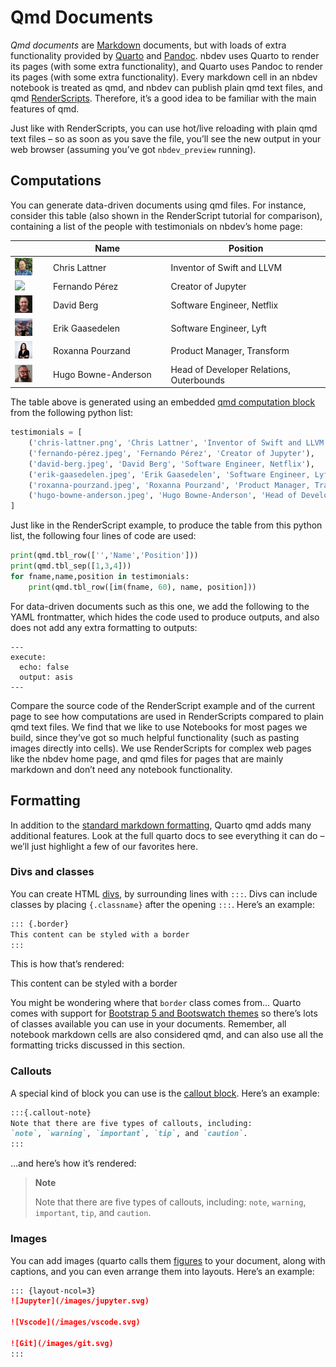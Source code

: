 # Qmd Documents


*Qmd documents* are [Markdown]() documents, but with loads of extra
functionality provided by [Quarto](https://quarto.org/) and
[Pandoc](https://pandoc.org/). nbdev uses Quarto to render its pages
(with some extra functionality), and Quarto uses Pandoc to render its
pages (with some extra functionality). Every markdown cell in an nbdev
notebook is treated as qmd, and nbdev can publish plain qmd text files,
and qmd [RenderScripts](../tutorials/renderscript.html). Therefore, it’s
a good idea to be familiar with the main features of qmd.

Just like with RenderScripts, you can use hot/live reloading with plain
qmd text files – so as soon as you save the file, you’ll see the new
output in your web browser (assuming you’ve got `nbdev_preview`
running).

## Computations

You can generate data-driven documents using qmd files. For instance,
consider this table (also shown in the RenderScript tutorial for
comparison), containing a list of the people with testimonials on
nbdev’s home page:

<table>
<colgroup>
<col style="width: 12%" />
<col style="width: 37%" />
<col style="width: 50%" />
</colgroup>
<thead>
<tr>
<th></th>
<th>Name</th>
<th>Position</th>
</tr>
</thead>
<tbody>
<tr>
<td><img src="../images/chris-lattner.png" style="width:60.0%" /></td>
<td>Chris Lattner</td>
<td>Inventor of Swift and LLVM</td>
</tr>
<tr>
<td><img src="../images/fernando-pérez.jpeg" style="width:60.0%" /></td>
<td>Fernando Pérez</td>
<td>Creator of Jupyter</td>
</tr>
<tr>
<td><img src="../images/david-berg.jpeg" style="width:60.0%" /></td>
<td>David Berg</td>
<td>Software Engineer, Netflix</td>
</tr>
<tr>
<td><img src="../images/erik-gaasedelen.jpeg"
style="width:60.0%" /></td>
<td>Erik Gaasedelen</td>
<td>Software Engineer, Lyft</td>
</tr>
<tr>
<td><img src="../images/roxanna-pourzand.jpeg"
style="width:60.0%" /></td>
<td>Roxanna Pourzand</td>
<td>Product Manager, Transform</td>
</tr>
<tr>
<td><img src="../images/hugo-bowne-anderson.jpeg"
style="width:60.0%" /></td>
<td>Hugo Bowne-Anderson</td>
<td>Head of Developer Relations, Outerbounds</td>
</tr>
</tbody>
</table>

The table above is generated using an embedded [qmd computation
block](https://quarto.org/docs/computations/python.html) from the
following python list:

<div class="column-screen-inset-right">

``` python
testimonials = [
    ('chris-lattner.png', 'Chris Lattner', 'Inventor of Swift and LLVM'),
    ('fernando-pérez.jpeg', 'Fernando Pérez', 'Creator of Jupyter'),
    ('david-berg.jpeg', 'David Berg', 'Software Engineer, Netflix'),
    ('erik-gaasedelen.jpeg', 'Erik Gaasedelen', 'Software Engineer, Lyft'),
    ('roxanna-pourzand.jpeg', 'Roxanna Pourzand', 'Product Manager, Transform'),
    ('hugo-bowne-anderson.jpeg', 'Hugo Bowne-Anderson', 'Head of Developer Relations, Outerbounds')
]
```

</div>

Just like in the RenderScript example, to produce the table from this
python list, the following four lines of code are used:

``` python
print(qmd.tbl_row(['','Name','Position']))
print(qmd.tbl_sep([1,3,4]))
for fname,name,position in testimonials:
    print(qmd.tbl_row([im(fname, 60), name, position]))
```

For data-driven documents such as this one, we add the following to the
YAML frontmatter, which hides the code used to produce outputs, and also
does not add any extra formatting to outputs:

    ---
    execute:
      echo: false
      output: asis
    ---

Compare the source code of the RenderScript example and of the current
page to see how computations are used in RenderScripts compared to plain
qmd text files. We find that we like to use Notebooks for most pages we
build, since they’ve got so much helpful functionality (such as pasting
images directly into cells). We use RenderScripts for complex web pages
like the nbdev home page, and qmd files for pages that are mainly
markdown and don’t need any notebook functionality.

## Formatting

In addition to the [standard markdown
formatting](https://quarto.org/docs/authoring/markdown-basics.html),
Quarto qmd adds many additional features. Look at the full quarto docs
to see everything it can do – we’ll just highlight a few of our
favorites here.

### Divs and classes

You can create HTML
[divs](https://quarto.org/docs/authoring/markdown-basics.html#divs-and-spans),
by surrounding lines with `:::`. Divs can include classes by placing
`{.classname}` after the opening `:::`. Here’s an example:

``` markdown
::: {.border}
This content can be styled with a border
:::
```

This is how that’s rendered:

<div class="border">

This content can be styled with a border

</div>

You might be wondering where that `border` class comes from… Quarto
comes with support for [Bootstrap 5 and Bootswatch
themes](https://quarto.org/docs/output-formats/html-themes.html) so
there’s lots of classes available you can use in your documents.
Remember, all notebook markdown cells are also considered qmd, and can
also use all the formatting tricks discussed in this section.

### Callouts

A special kind of block you can use is the [callout
block](https://quarto.org/docs/authoring/callouts.html). Here’s an
example:

``` markdown
:::{.callout-note}
Note that there are five types of callouts, including:
`note`, `warning`, `important`, `tip`, and `caution`.
:::
```

…and here’s how it’s rendered:

<div>

> **Note**
>
> Note that there are five types of callouts, including: `note`,
> `warning`, `important`, `tip`, and `caution`.

</div>

### Images

You can add images (quarto calls them
[figures](https://quarto.org/docs/authoring/figures.html) to your
document, along with captions, and you can even arrange them into
layouts. Here’s an example:

``` markdown
::: {layout-ncol=3}
![Jupyter](/images/jupyter.svg)

![Vscode](/images/vscode.svg)

![Git](/images/git.svg)
:::
```

<div>

</div>
